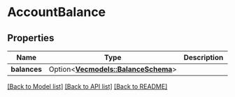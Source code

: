 # AccountBalance

## Properties

| Name         | Type                                                       | Description | Notes      |
| ------------ | ---------------------------------------------------------- | ----------- | ---------- |
| **balances** | Option<[**Vec<models::BalanceSchema>**](BalanceSchema.md)> |             | [optional] |

[[Back to Model list]](../README.md#documentation-for-models) [[Back to API list]](../README.md#documentation-for-api-endpoints) [[Back to README]](../README.md)
